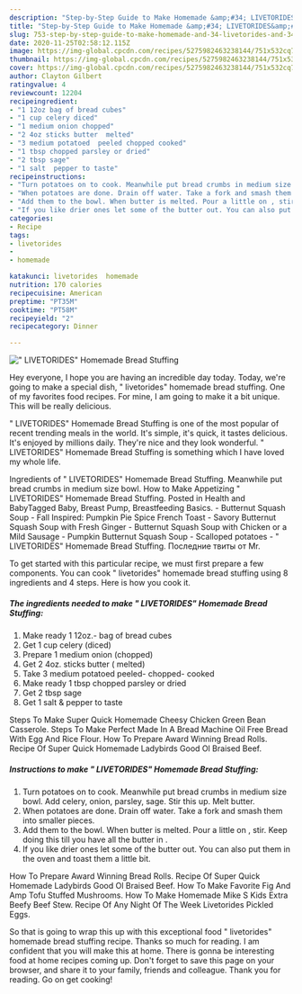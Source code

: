 ```yaml
---
description: "Step-by-Step Guide to Make Homemade &amp;#34; LIVETORIDES&amp;#34;  Homemade Bread Stuffing"
title: "Step-by-Step Guide to Make Homemade &amp;#34; LIVETORIDES&amp;#34;  Homemade Bread Stuffing"
slug: 753-step-by-step-guide-to-make-homemade-and-34-livetorides-and-34-homemade-bread-stuffing
date: 2020-11-25T02:58:12.115Z
image: https://img-global.cpcdn.com/recipes/5275982463238144/751x532cq70/livetorides-homemade-bread-stuffing-recipe-main-photo.jpg
thumbnail: https://img-global.cpcdn.com/recipes/5275982463238144/751x532cq70/livetorides-homemade-bread-stuffing-recipe-main-photo.jpg
cover: https://img-global.cpcdn.com/recipes/5275982463238144/751x532cq70/livetorides-homemade-bread-stuffing-recipe-main-photo.jpg
author: Clayton Gilbert
ratingvalue: 4
reviewcount: 12204
recipeingredient:
- "1 12oz bag of bread cubes"
- "1 cup celery diced"
- "1 medium onion chopped"
- "2 4oz sticks butter  melted"
- "3 medium potatoed  peeled chopped cooked"
- "1 tbsp chopped parsley or dried"
- "2 tbsp sage"
- "1 salt  pepper to taste"
recipeinstructions:
- "Turn potatoes on to cook. Meanwhile put bread crumbs in medium size bowl. Add celery, onion, parsley, sage. Stir this up. Melt butter."
- "When potatoes are done. Drain off water. Take a fork and smash them into smaller pieces."
- "Add them to the bowl. When butter is melted. Pour a little on , stir. Keep doing this till you have all the butter in ."
- "If you like drier ones let some of the butter out. You can also put them in the oven and toast them a little bit."
categories:
- Recipe
tags:
- livetorides
- 
- homemade

katakunci: livetorides  homemade 
nutrition: 170 calories
recipecuisine: American
preptime: "PT35M"
cooktime: "PT58M"
recipeyield: "2"
recipecategory: Dinner

---
```



![&#34; LIVETORIDES&#34;  Homemade Bread Stuffing](https://img-global.cpcdn.com/recipes/5275982463238144/751x532cq70/livetorides-homemade-bread-stuffing-recipe-main-photo.jpg)

Hey everyone, I hope you are having an incredible day today. Today, we're going to make a special dish, &#34; livetorides&#34;  homemade bread stuffing. One of my favorites food recipes. For mine, I am going to make it a bit unique. This will be really delicious.

&#34; LIVETORIDES&#34;  Homemade Bread Stuffing is one of the most popular of recent trending meals in the world. It's simple, it's quick, it tastes delicious. It's enjoyed by millions daily. They're nice and they look wonderful. &#34; LIVETORIDES&#34;  Homemade Bread Stuffing is something which I have loved my whole life.

Ingredients of &#34; LIVETORIDES&#34; Homemade Bread Stuffing. Meanwhile put bread crumbs in medium size bowl. How to Make Appetizing &#34; LIVETORIDES&#34; Homemade Bread Stuffing. Posted in Health and BabyTagged Baby, Breast Pump, Breastfeeding Basics. - Butternut Squash Soup - Fall Inspired: Pumpkin Pie Spice French Toast - Savory Butternut Squash Soup with Fresh Ginger - Butternut Squash Soup with Chicken or a Mild Sausage - Pumpkin Butternut Squash Soup - Scalloped potatoes - &#34; LIVETORIDES&#34; Homemade Bread Stuffing. Последние твиты от Mr.


To get started with this particular recipe, we must first prepare a few components. You can cook &#34; livetorides&#34;  homemade bread stuffing using 8 ingredients and 4 steps. Here is how you cook it.

<!--inarticleads1-->

##### The ingredients needed to make &#34; LIVETORIDES&#34;  Homemade Bread Stuffing:

1. Make ready 1 12oz.- bag of bread cubes
1. Get 1 cup celery (diced)
1. Prepare 1 medium onion (chopped)
1. Get 2 4oz. sticks butter ( melted)
1. Take 3 medium potatoed  peeled- chopped- cooked
1. Make ready 1 tbsp chopped parsley or dried
1. Get 2 tbsp sage
1. Get 1 salt &amp; pepper to taste


Steps To Make Super Quick Homemade Cheesy Chicken Green Bean Casserole. Steps To Make Perfect Made In A Bread Machine Oil Free Bread With Egg And Rice Flour. How To Prepare Award Winning Bread Rolls. Recipe Of Super Quick Homemade Ladybirds Good Ol Braised Beef. 

<!--inarticleads2-->

##### Instructions to make &#34; LIVETORIDES&#34;  Homemade Bread Stuffing:

1. Turn potatoes on to cook. Meanwhile put bread crumbs in medium size bowl. Add celery, onion, parsley, sage. Stir this up. Melt butter.
1. When potatoes are done. Drain off water. Take a fork and smash them into smaller pieces.
1. Add them to the bowl. When butter is melted. Pour a little on , stir. Keep doing this till you have all the butter in .
1. If you like drier ones let some of the butter out. You can also put them in the oven and toast them a little bit.


How To Prepare Award Winning Bread Rolls. Recipe Of Super Quick Homemade Ladybirds Good Ol Braised Beef. How To Make Favorite Fig And Amp Tofu Stuffed Mushrooms. How To Make Homemade Mike S Kids Extra Beefy Beef Stew. Recipe Of Any Night Of The Week Livetorides Pickled Eggs. 

So that is going to wrap this up with this exceptional food &#34; livetorides&#34;  homemade bread stuffing recipe. Thanks so much for reading. I am confident that you will make this at home. There is gonna be interesting food at home recipes coming up. Don't forget to save this page on your browser, and share it to your family, friends and colleague. Thank you for reading. Go on get cooking!
